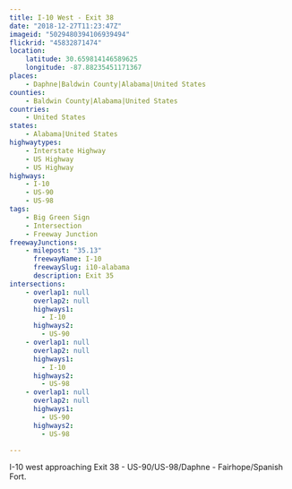 ```yaml
---
title: I-10 West - Exit 38
date: "2018-12-27T11:23:47Z"
imageid: "5029480394106939494"
flickrid: "45832871474"
location:
    latitude: 30.659814146589625
    longitude: -87.88235451171367
places:
    - Daphne|Baldwin County|Alabama|United States
counties:
    - Baldwin County|Alabama|United States
countries:
    - United States
states:
    - Alabama|United States
highwaytypes:
    - Interstate Highway
    - US Highway
    - US Highway
highways:
    - I-10
    - US-90
    - US-98
tags:
    - Big Green Sign
    - Intersection
    - Freeway Junction
freewayJunctions:
    - milepost: "35.13"
      freewayName: I-10
      freewaySlug: i10-alabama
      description: Exit 35
intersections:
    - overlap1: null
      overlap2: null
      highways1:
        - I-10
      highways2:
        - US-90
    - overlap1: null
      overlap2: null
      highways1:
        - I-10
      highways2:
        - US-98
    - overlap1: null
      overlap2: null
      highways1:
        - US-90
      highways2:
        - US-98

---
```

I-10 west approaching Exit 38 - US-90/US-98/Daphne - Fairhope/Spanish Fort.